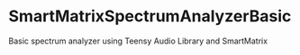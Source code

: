 SmartMatrixSpectrumAnalyzerBasic
================================

Basic spectrum analyzer using Teensy Audio Library and SmartMatrix
